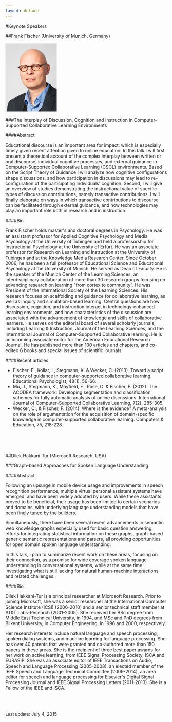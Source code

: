 ```yaml
---
layout: default
---
```


#Keynote Speakers

##Frank Fischer (University of Munich, Germany)  

![Frank Fischer](Fischer.jpeg) 

###The Interplay of Discussion, Cognition and Instruction in Computer-Supported Collaborative Learning Environments

####Abstract

Educational discourse is an important area for impact, which is especially timely given recent attention given to online education.  In this talk I will first present a theoretical account of the complex interplay between written or oral discourse, individual cognitive processes, and external guidance in Computer-Supportec Collaborative Learning (CSCL) environments. Based on the Script Theory of Guidance I will analyze how cognitive configurations shape discussions, and how participation in discussions may lead to re-configuration of the participating individuals' cognition. Second, I will give an overview of studies demonstrating the instructional value of specific types of discussion contributions, namely transactive contributions. I will finally elaborate on ways in which transactive contributions to discourse can be facilitated through external guidance, and how technologies may play an important role both in research and in instruction.

####Bio

Frank Fischer holds master's and doctoral degrees in Psychology. He was an assistant professor for Applied Cognitive Psychology and Media Psychology at the University of Tubingen and held a professorship for Instructional Psychology at the University of Erfurt. He was an associate professor for Research on Learning and Instruction at the University of Tubingen and at the Knowledge Media Research Center. Since October 2006, he has been a full professor of Educational Science and Educational Psychology at the University of Munich. He served as Dean of Faculty. He is the speaker of the Munich Center of the Learning Sciences, an interdisciplinary collaboration of more than 30 research groups focusing on advancing research on learning "from cortex to community". He was President of the International Society of the Learning Sciences. His research focuses on scaffolding and guidance for collaborative learning, as well as inquiry and simulation-based learning. Central questions are how discussion, cognition, and instruction interact in technology-enhanced learning environments, and how characteristics of the discussion are associated with the advancement of knowledge and skills of collaborative learners. He serves on the editorial board of several scholarly journals, including Learning & Instruction, Journal of the Learning Sciences, and the International Journal of Computer-Supported Collaborative learning. He is an incoming associate editor for the American Educational Research Journal. He has published more than 100 articles and chapters, and co-edited 6 books and special issues of scientific journals.

####Recent articles

* Fischer, F., Kollar, I., Stegmann, K. & Wecker, C. (2013). Toward a script theory of guidance in computer-supported collaborative learning. Educational Psychologist, 48(1), 56-66.
* Mu, J., Stegmann, K., Mayfield, E., Rose, C. & Fischer, F. (2012). The ACODEA framework: Developing segmentation and classification schemes for fully automatic analysis of online discussions. International Journal of Computer-Supported Collaborative Learning, 7(2), 285-305.
* Wecker, C., & Fischer, F. (2014). Where is the evidence? A meta-analysis on the role of argumentation for the acquisition of domain-specific knowledge in computer-supported collaborative learning. Computers & Education, 75, 218-228.

<br/><br/><br/>

##Dilek Hakkani-Tur (Microsoft Research, USA)  

###Graph-based Approaches for Spoken Language Understanding

####Abstract

Following an upsurge in mobile device usage and improvements in speech
recognition performance, multiple virtual personal assistant systems have
emerged, and have been widely adopted by users. While these assistants
proved to be beneficial, their usage has been limited to certain scenarios
and domains, with underlying language understanding models that have been
finely tuned by the builders.

Simultaneously, there have been several recent advancements in semantic web
knowledge graphs especially used for basic question answering, efforts for
integrating statistical information on these graphs,  graph-based generic
semantic representations and parsers, all providing opportunities for open
domain spoken language understanding.

In this talk, I plan to summarize recent work on these areas, focusing on
their connection, as a promise for wide coverage spoken language
understanding in conversational systems, while at the same time
investigating what is still lacking for natural human-machine interactions
and related challenges.

####Bio

Dilek Hakkani-Tur is a principal researcher at Microsoft Research. Prior to
joining Microsoft, she was a senior researcher at the International
Computer Science Institute (ICSI) (2006-2010) and a senior technical staff
member at AT&T Labs-Research (2001-2005). She received her BSc degree from
Middle East Technical University, in 1994, and MSc and PhD degrees from
Bilkent University, in Computer Engineering, in 1996 and 2000,
respectively.

Her research interests include natural language and speech processing,
spoken dialog systems, and machine learning for language processing. She
has over 40 patents that were granted and co-authored more than 150 papers
in these areas. She is the recipient of three best paper awards for her
work on active learning, from IEEE Signal Processing Society, ISCA and
EURASIP. She was an associate editor of IEEE Transactions on Audio, Speech
and Language Processing (2005-2008),  an elected member of the IEEE Speech
and Language Technical Committee (2009-2014), an area editor for speech and
language processing for Elsevier's Digital Signal Processing Journal and
IEEE Signal Processing Letters (2011-2013). She is a Fellow of the IEEE and
ISCA.

<br/><br/><br/>
<font face="Arial">Last update:</font> July 4, 2015
